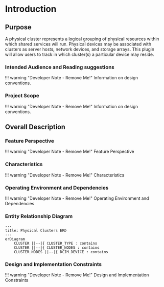 # Introduction

## Purpose

A physical cluster represents a logical grouping of physical resources within which shared services will run. Physical devices may be associated with clusters as server hosts, network devices, and storage arrays. This plugin will allow users to track in which cluster(s) a particular device may reside.

### Intended Audience and Reading suggestions

!!! warning "Developer Note - Remove Me!"
    Information on design conventions.

### Project Scope

!!! warning "Developer Note - Remove Me!"
    Information on design conventions.

## Overall Description

### Feature Perspective

!!! warning "Developer Note - Remove Me!"
    Feature Perspective

### Characteristics

!!! warning "Developer Note - Remove Me!"
   Characteristics

### Operating Environment and Dependencies

!!! warning "Developer Note - Remove Me!"
    Operating Environment and Dependencies

### Entity Relationship Diagram

```mermaid
---
title: Physical Clusters ERD
---
erDiagram
    CLUSTER ||--|{ CLUSTER_TYPE : contains
    CLUSTER ||--|{ CLUSTER_NODES : contains
    CLUSTER_NODES ||--|{ DCIM_DEVICE : contains
```

### Design and Implementation Constraints

!!! warning "Developer Note - Remove Me!"
    Design and Implementation Constraints
